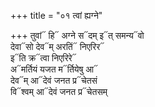 +++
title = "०१ त्वां ह्यग्ने"

+++
तुवां᳓ हि᳓ अग्ने स᳓दम् इ᳓त् समन्य᳓वो  
देवा᳓सो देव᳓म् अरतिं᳓ निएरिर᳓  
इ᳓ति क्र᳓त्वा निएरिरे᳓  
अ᳓मर्तियं यजत म᳓र्तियेषु आ᳓  
देव᳓म् आ᳓देवं जनत प्र᳓चेतसं  
वि᳓श्वम् आ᳓देवं जनत प्र᳓चेतसम्
